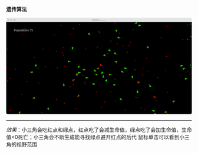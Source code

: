 **遗传算法**

![Alt text](./2331637154284_.pic_hd.jpg)


----------


*效果*：小三角会吃红点和绿点，红点吃了会减生命值，绿点吃了会加生命值，生命值<0死亡；小三角会不断生成能寻找绿点避开红点的后代
鼠标单击可以看到小三角的视野范围
